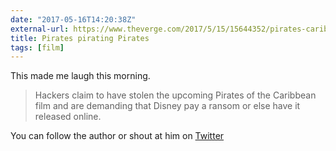 ```yaml
---
date: "2017-05-16T14:20:38Z"
external-url: https://www.theverge.com/2017/5/15/15644352/pirates-caribbean-5-hackers-demand-ransom-disney
title: Pirates pirating Pirates
tags: [film]
---
```


This made me laugh this morning.

> Hackers claim to have stolen the upcoming Pirates of the Caribbean film and are demanding that Disney pay a ransom or else have it released online.

You can follow the author or shout at him on [Twitter](https://twitter.com/abijango)
